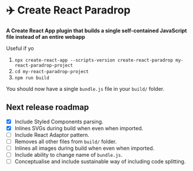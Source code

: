 # ✈️ Create React Paradrop

**A Create React App plugin that builds a single self-contained JavaScript file instead of an entire webapp**

Useful if yo

1. `npx create-react-app --scripts-version create-react-paradrop my-react-paradrop-project`
2. `cd my-react-paradrop-project`
3. `npm run build`

You should now have a single `bundle.js` file in your `build/` folder.

## Next release roadmap

- [x] Include Styled Components parsing.
- [x] Inlines SVGs during build when even when imported.
- [ ] Include React Adaptor pattern.
- [ ] Removes all other files from `build/` folder.
- [ ] Inlines all images during build when even when imported.
- [ ] Include ability to change name of `bundle.js`.
- [ ] Conceptualise and include sustainable way of including code splitting.